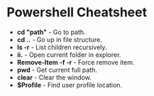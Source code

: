 # Powershell Cheatsheet

- **cd "path"** - Go to path.
- **cd ..** - Go up in file structure.
- **ls -r** - List children recursively.
- **ii.** - Open current folder in explorer.
- **Remove-Item <file> -f -r** - Force remove item.
- **pwd** - Get current full path.
- **clear** - Clear the window.
- **$Profile** - Find user profile location.